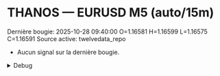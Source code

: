 # THANOS — EURUSD M5 (auto/15m)
Dernière bougie: 2025-10-28 09:40:00  O=1.16581  H=1.16599  L=1.16575  C=1.16591
Source active: twelvedata_repo

- Aucun signal sur la dernière bougie.

<details><summary>Debug</summary>

- TD_API_KEY manquant.

</details>
